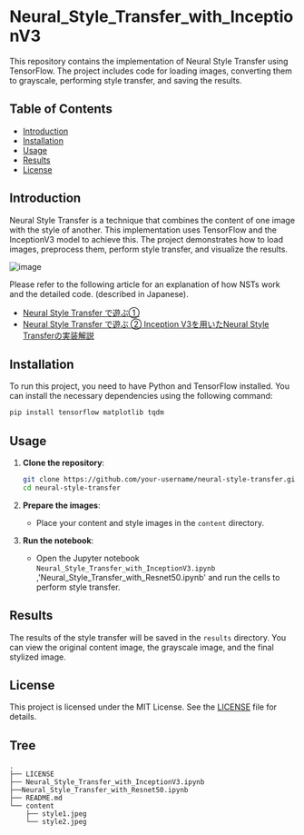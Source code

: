 # Neural_Style_Transfer_with_InceptionV3

This repository contains the implementation of Neural Style Transfer using TensorFlow. The project includes code for loading images, converting them to grayscale, performing style transfer, and saving the results.

## Table of Contents
- [Introduction](#introduction)
- [Installation](#installation)
- [Usage](#usage)
- [Results](#results)
- [License](#license)

## Introduction
Neural Style Transfer is a technique that combines the content of one image with the style of another. This implementation uses TensorFlow and the InceptionV3 model to achieve this. The project demonstrates how to load images, preprocess them, perform style transfer, and visualize the results.

![image](https://github.com/Hayato-7812/Neural_Style_Transfer_with_InceptionV3/assets/63275973/1b450359-0950-4ce5-bba2-1c6fbacc8047)


Please refer to the following article for an explanation of how NSTs work and the detailed code. (described in Japanese).

- [Neural Style Transfer で遊ぶ①](https://qiita.com/Hayato-7812/items/faf4f0c16da46bc09ee9)
- [Neural Style Transfer で遊ぶ ② Inception V3を用いたNeural Style Transferの実装解説](https://qiita.com/Hayato-7812/items/45eb21f22917b3a1616d)

## Installation
To run this project, you need to have Python and TensorFlow installed. You can install the necessary dependencies using the following command:

```bash
pip install tensorflow matplotlib tqdm
```

## Usage
1. **Clone the repository**:
    ```bash
    git clone https://github.com/your-username/neural-style-transfer.git
    cd neural-style-transfer
    ```

2. **Prepare the images**:
    - Place your content and style images in the `content` directory.

3. **Run the notebook**:
    - Open the Jupyter notebook `Neural_Style_Transfer_with_InceptionV3.ipynb` ,'Neural_Style_Transfer_with_Resnet50.ipynb' and run the cells to perform style transfer.

## Results
The results of the style transfer will be saved in the `results` directory. You can view the original content image, the grayscale image, and the final stylized image.

## License
This project is licensed under the MIT License. See the [LICENSE](LICENSE) file for details.


## Tree
```
.
├── LICENSE
├── Neural_Style_Transfer_with_InceptionV3.ipynb
├──Neural_Style_Transfer_with_Resnet50.ipynb
├── README.md
└── content
    ├── style1.jpeg
    └── style2.jpeg
```
